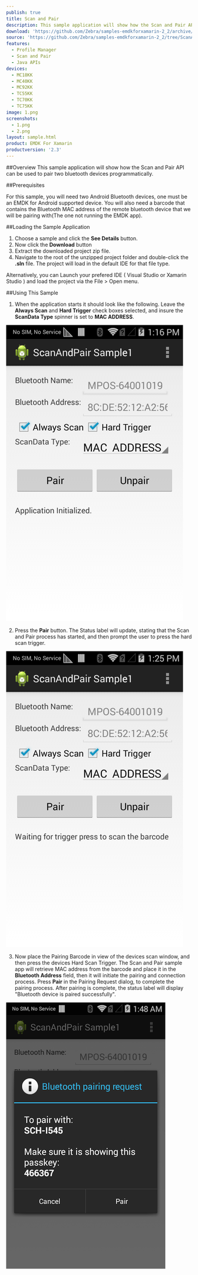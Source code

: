 ```yaml
---
publish: true
title: Scan and Pair
description: This sample application will show how the Scan and Pair API can be used to pair two bluetooth devices programmatically.
download: 'https://github.com/Zebra/samples-emdkforxamarin-2_2/archive/ScanAndPairSample1.zip'
source: 'https://github.com/Zebra/samples-emdkforxamarin-2_2/tree/ScanAndPairSample1'
features:
  - Profile Manager
  - Scan and Pair
  - Java APIs
devices:
  - MC18KK
  - MC40KK
  - MC92KK
  - TC55KK
  - TC70KK
  - TC75KK
image: 1.png
screenshots:
  - 1.png
  - 2.png
layout: sample.html
product: EMDK For Xamarin
productversion: '2.3'
---
```


##Overview
This sample application will show how the Scan and Pair API can be used to pair two bluetooth devices programmatically.

##Prerequisites

For this sample, you will need two Android Bluetooth devices, one must be an EMDK for Android supported device. You will also need a barcode that contains the Bluetooth MAC address of the remote bluetooth device that we will be pairing with(The one not running the EMDK app).


##Loading the Sample Application

1. Choose a sample and click the **See Details** button.
2. Now click the **Download** button 
3. Extract the downloaded project zip file.
4. Navigate to the root of the unzipped project folder and double-click the **.sln** file. The project will load in the default IDE for that file type.

Alternatively, you can Launch your prefered IDE ( Visual Studio or Xamarin Studio ) and load the project via the File > Open menu.  


##Using This Sample

1.  When the application starts it should look like the following. Leave the **Always Scan** and **Hard Trigger** check boxes selected, and insure the **ScanData Type** spinner is set to **MAC ADDRESS**.  

  ![img](scanandpair1.png)  

2. Press the **Pair** button. The Status label will update, stating that the Scan and Pair process has started, and then prompt the user to press the hard scan trigger.

  ![img](scanandpair3.png)   

3. Now place the Pairing Barcode in view of the devices scan window, and then press the devices Hard Scan Trigger. The Scan and Pair sample app will retrieve MAC address from the barcode and place it in the **Bluetooth Address** field, then it will initiate the pairing and connection process. Press **Pair** in the Pairing Request dialog, to complete the pairing process. 
After pairing is complete, the status label will display "Bluetooth device is paired successfully".

  ![img](scanandpair4.png) 
















